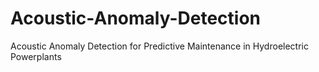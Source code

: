 # Acoustic-Anomaly-Detection
Acoustic Anomaly Detection for Predictive Maintenance in Hydroelectric Powerplants
